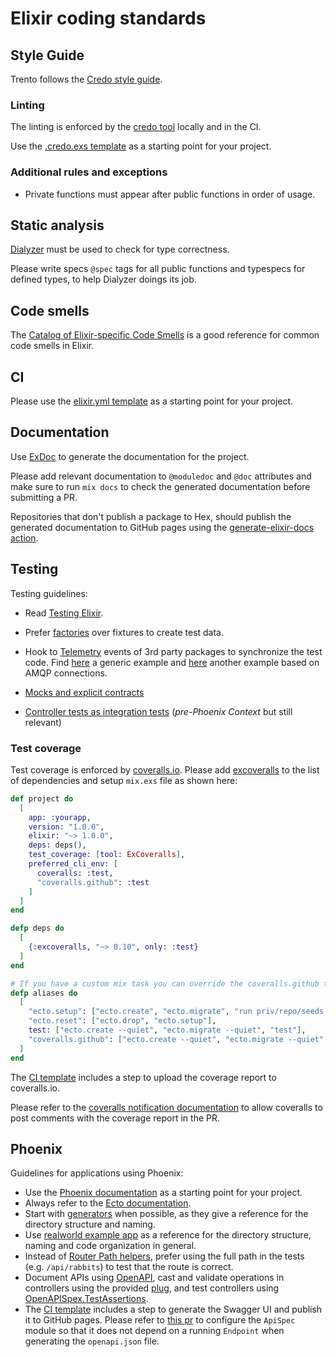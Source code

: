 # Elixir coding standards

## Style Guide

Trento follows the [Credo style guide](https://github.com/rrrene/elixir-style-guide).

### Linting

The linting is enforced by the [credo tool](https://github.com/rrrene/credo) locally and in the CI.

Use the [.credo.exs template](../templates/.credo.exs) as a starting point for your project.

### Additional rules and exceptions

- Private functions must appear after public functions in order of usage.

## Static analysis

[Dialyzer](https://github.com/jeremyjh/dialyxir) must be used to check for type correctness.

Please write specs `@spec` tags for all public functions and typespecs for defined types, to help Dialyzer doings its job.

## Code smells

The [Catalog of Elixir-specific Code Smells](https://github.com/lucasvegi/Elixir-Code-Smells) is a good reference for common code smells in Elixir.

## CI

Please use the [elixir.yml template](../templates/elixir.yml) as a starting point for your project.

## Documentation

Use [ExDoc](https://github.com/elixir-lang/ex_doc) to generate the documentation for the project.

Please add relevant documentation to `@moduledoc` and `@doc` attributes and make sure to run `mix docs` to check the generated documentation before submitting a PR.

Repositories that don't publish a package to Hex, should publish the generated documentation to GitHub pages using the [generate-elixir-docs action](../templates/elixir-ci.yaml).

## Testing

Testing guidelines:

- Read [Testing Elixir](https://pragprog.com/titles/lmelixir/testing-elixir/).
- Prefer [factories](https://github.com/thoughtbot/ex_machina) over fixtures to create test data.
- Hook to [Telemetry](https://hexdocs.pm/telemetry/readme.html) events of 3rd party packages to synchronize the test code. Find [here](https://elixirforum.com/t/testing-and-telemetry-events-how-to-test-if-they-are-sent/28273/5) a generic example and [here](https://github.com/trento-project/wanda/pull/180) another example based on AMQP connections.

- [Mocks and explicit contracts](https://dashbit.co/blog/mocks-and-explicit-contracts)

- [Controller tests as integration tests](https://groups.google.com/g/elixir-ecto/c/BKpLf092dWs/m/VaCvfZpEBQAJ) (_pre-Phoenix Context_ but still relevant)

### Test coverage

Test coverage is enforced by [coveralls.io](https://coveralls.io/). Please add [excoveralls](https://github.com/parroty/excoveralls) to the list of dependencies and setup `mix.exs` file as shown here:

```elixir
def project do
  [
    app: :yourapp,
    version: "1.0.0",
    elixir: "~> 1.0.0",
    deps: deps(),
    test_coverage: [tool: ExCoveralls],
    preferred_cli_env: [
      coveralls: :test,
      "coveralls.github": :test
    ]
  ]
end

defp deps do
  [
    {:excoveralls, "~> 0.10", only: :test}
  ]
end

# If you have a custom mix task you can override the coveralls.github task
defp aliases do
  [
    "ecto.setup": ["ecto.create", "ecto.migrate", "run priv/repo/seeds.exs"],
    "ecto.reset": ["ecto.drop", "ecto.setup"],
    test: ["ecto.create --quiet", "ecto.migrate --quiet", "test"],
    "coveralls.github": ["ecto.create --quiet", "ecto.migrate --quiet", "coveralls.github"]
  ]
end
```

The [CI template](../templates/elixir-ci.yaml#131) includes a step to upload the coverage report to coveralls.io.

Please refer to the [coveralls notification documentation](https://docs.coveralls.io/coveralls-notifications) to allow coveralls to post comments with the coverage report in the PR.

## Phoenix

Guidelines for applications using Phoenix:

- Use the [Phoenix documentation](https://hexdocs.pm/phoenix/overview.html) as a starting point for your project.
- Always refer to the [Ecto documentation](https://hexdocs.pm/ecto/Ecto.html).
- Start with [generators](https://hexdocs.pm/phoenix/contexts.html#starting-with-generators) when possible, as they give a reference for the directory structure and naming.
- Use [realworld example app](https://github.com/gothinkster/elixir-phoenix-realworld-example-app) as a reference for the directory structure, naming and code organization in general.
- Instead of [Router Path helpers](https://hexdocs.pm/phoenix/routing.html#path-helpers), prefer using the full path in the tests (e.g. `/api/rabbits`) to test that the route is correct.
- Document APIs using [OpenAPI](https://github.com/open-api-spex/open_api_spex), cast and validate operations in controllers using the provided [plug](https://github.com/open-api-spex/open_api_spex#validating-and-casting-params), and test controllers using [OpenAPISpex.TestAssertions](https://github.com/open-api-spex/open_api_spex#validate-responses).
- The [CI template](../templates/elixir-ci.yaml) includes a step to generate the Swagger UI and publish it to GitHub pages. Please refer to [this pr](https://github.com/open-api-spex/open_api_spex/pull/489) to configure the `ApiSpec` module so that it does not depend on a running `Endpoint` when generating the `openapi.json` file.
